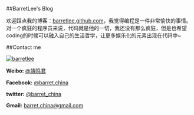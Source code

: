 ##BarretLee's Blog

欢迎踩点我的博客：[barretlee.github.com](http://barretlee.github.com "BarretLee's Blog")，我觉得编程是一件非常愉快的事情。对一个疯狂的程序员来说，代码就是他的一切，我还没有那么疯狂，但是也希望coding的时候可以融入自己的生活哲学，让更多娱乐化的元素出现在代码中~


##Contact me

[![barretlee](https://0.gravatar.com/avatar/e43425aad4de30d628ad5c89e7c57a8a?s=200)](http://weibo.com/hustskyking "weibo-@靖鸣君")

__Weibo:__ [@靖鸣君](http://weibo.com/hustskyking)
  
__Facebook:__ [@barret.china](http://www.facebook.com/barret.china)


__twitter:__ [@barret_china](https://twitter.com/barret_china)


__Gmail:__ [barret.china@gmail.com](mailto:barret.china@gmail.com)




